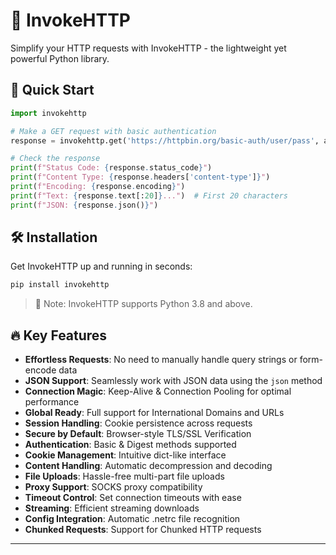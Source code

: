 # 🚀 InvokeHTTP

Simplify your HTTP requests with InvokeHTTP - the lightweight yet powerful Python library.

## 🌟 Quick Start

```python
import invokehttp

# Make a GET request with basic authentication
response = invokehttp.get('https://httpbin.org/basic-auth/user/pass', auth=('user', 'pass'))

# Check the response
print(f"Status Code: {response.status_code}")
print(f"Content Type: {response.headers['content-type']}")
print(f"Encoding: {response.encoding}")
print(f"Text: {response.text[:20]}...")  # First 20 characters
print(f"JSON: {response.json()}")
```

## 🛠️ Installation

Get InvokeHTTP up and running in seconds:

```bash
pip install invokehttp
```

> 📌 Note: InvokeHTTP supports Python 3.8 and above.

## 🔥 Key Features

- **Effortless Requests**: No need to manually handle query strings or form-encode data
- **JSON Support**: Seamlessly work with JSON data using the `json` method
- **Connection Magic**: Keep-Alive & Connection Pooling for optimal performance
- **Global Ready**: Full support for International Domains and URLs
- **Session Handling**: Cookie persistence across requests
- **Secure by Default**: Browser-style TLS/SSL Verification
- **Authentication**: Basic & Digest methods supported
- **Cookie Management**: Intuitive dict-like interface
- **Content Handling**: Automatic decompression and decoding
- **File Uploads**: Hassle-free multi-part file uploads
- **Proxy Support**: SOCKS proxy compatibility
- **Timeout Control**: Set connection timeouts with ease
- **Streaming**: Efficient streaming downloads
- **Config Integration**: Automatic .netrc file recognition
- **Chunked Requests**: Support for Chunked HTTP requests
---